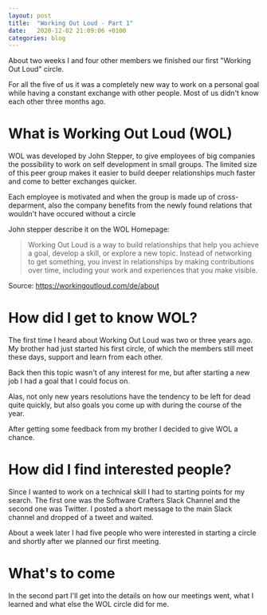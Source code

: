 ```yaml
---
layout: post
title:  "Working Out Loud - Part 1"
date:   2020-12-02 21:09:06 +0100
categories: blog
---
```

About two weeks I and four other members we finished our first "Working Out Loud" circle.

For all the five of us it was a completely new way to work on a personal goal while having a constant exchange with other people. 
Most of us didn't know each other three months ago.

# What is Working Out Loud (WOL)
WOL was developed by John Stepper, to give employees of big companies the possibility to work on self development in small groups.
The limited size of this peer group makes it easier to build deeper relationships much faster and come to better exchanges quicker.

Each employee is motivated and when the group is made up of cross-deparment, also the company benefits from the newly found relations
that wouldn't have occured without a circle

John stepper describe it on the WOL Homepage:

>Working Out Loud is a way to build relationships that help you achieve a goal, develop a skill, or explore a new topic. 
Instead of networking to get something, you invest in relationships by making contributions over time, including your work 
and experiences that you make visible.

Source:  https://workingoutloud.com/de/about  

# How did I get to know WOL?
The first time I heard about Working Out Loud was two or three years ago. My brother had just started his first circle, of which the members
still meet these days, support and learn from each other.

Back then this topic wasn't of any interest for me, but after starting a new job I had a goal that I could focus on.

Alas, not only new years resolutions have the tendency to be left for dead quite quickly, but also goals you come up with during the course
of the year.

After getting some feedback from my brother I decided to give WOL a chance.

# How did I find interested people?
Since I wanted to work on a technical skill I had to starting points for my search. The first one was the Software Crafters Slack Channel
and the second one was Twitter. I posted a short message to the main Slack channel and dropped of a tweet and waited.

About a week later I had five people who were interested in starting a circle and shortly after we planned our first meeting.

# What's to come
In the second part I'll get into the details on how our meetings went, what I learned and what else the WOL circle did for me.